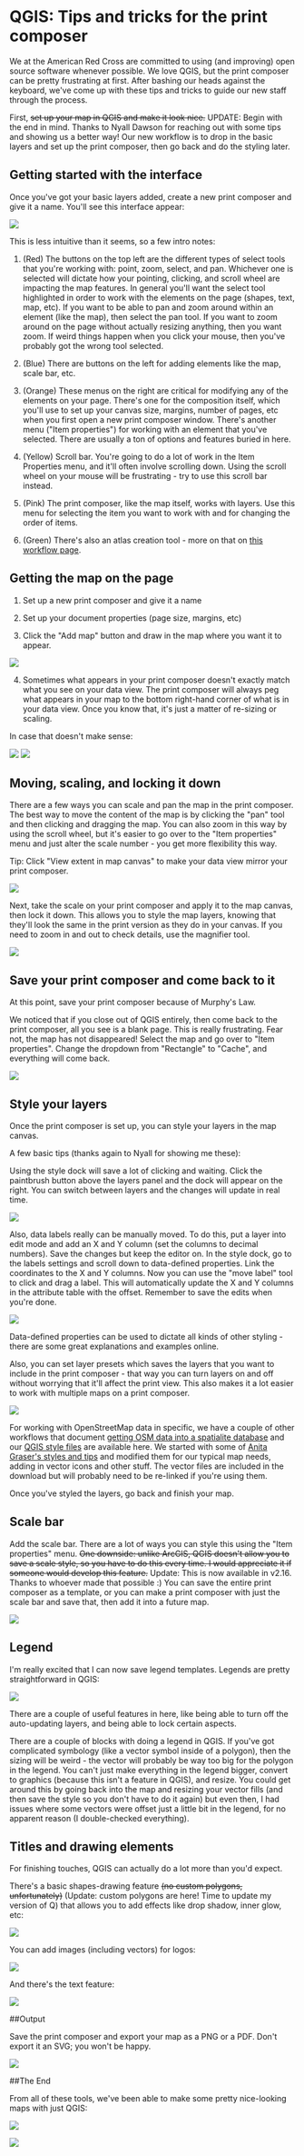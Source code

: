 # QGIS: Tips and tricks for the print composer

We at the American Red Cross are committed to using (and improving) open source software whenever possible. We love QGIS, but the print composer can be pretty frustrating at first. After bashing our heads against the keyboard, we've come up with these tips and tricks to guide our new staff through the process.

First, ~~set up your map in QGIS and make it look nice.~~ UPDATE: Begin with the end in mind. Thanks to Nyall Dawson for reaching out with some tips and showing us a better way! Our new workflow is to drop in the basic layers and set up the print composer, then go back and do the styling later.

## Getting started with the interface

Once you've got your basic layers added, create a new print composer and give it a name. You'll see this interface appear:

![](https://arcmaps.s3.amazonaws.com/Training%20Materials/QGIS_workflow_images_gifs/overview.png)

This is less intuitive than it seems, so a few intro notes:

1. (Red) The buttons on the top left are the different types of select tools that you're working with: point, zoom, select, and pan. Whichever one is selected will dictate how your pointing, clicking, and scroll wheel are impacting the map features. In general you'll want the select tool highlighted in order to work with the elements on the page (shapes, text, map, etc). If you want to be able to pan and zoom around within an element (like the map), then select the pan tool. If you want to zoom around on the page without actually resizing anything, then you want zoom. If weird things happen when you click your mouse, then you've probably got the wrong tool selected.

2. (Blue) There are buttons on the left for adding elements like the map, scale bar, etc.

3. (Orange) These menus on the right are critical for modifying any of the elements on your page. There's one for the composition itself, which you'll use to set up your canvas size, margins, number of pages, etc when you first open a new print composer window. There's another menu ("Item properties") for working with an element that you've selected. There are usually a ton of options and features buried in here.

4. (Yellow) Scroll bar. You're going to do a lot of work in the Item Properties menu, and it'll often involve scrolling down. Using the scroll wheel on your mouse will be frustrating - try to use this scroll bar instead.

5. (Pink) The print composer, like the map itself, works with layers. Use this menu for selecting the item you want to work with and for changing the order of items.

6. (Green) There's also an atlas creation tool - more on that on [this workflow page](https://github.com/AmericanRedCross/workflows/blob/master/qgis-atlas-techniques.md).


## Getting the map on the page

1. Set up a new print composer and give it a name

2. Set up your document properties (page size, margins, etc)

3. Click the "Add map" button and draw in the map where you want it to appear.

![](https://arcmaps.s3.amazonaws.com/Training%20Materials/QGIS_workflow_images_gifs/general_setup.gif)

4. Sometimes what appears in your print composer doesn't exactly match what you see on your data view. The print composer will always peg what appears in your map to the bottom right-hand corner of what is in your data view. Once you know that, it's just a matter of re-sizing or scaling.

In case that doesn't make sense:

![](https://arcmaps.s3.amazonaws.com/Training%20Materials/QGIS_workflow_images_gifs/preview2.png)
![](https://arcmaps.s3.amazonaws.com/Training%20Materials/QGIS_workflow_images_gifs/preview.png)


## Moving, scaling, and locking it down

There are a few ways you can scale and pan the map in the print composer. The best way to move the content of the map is by clicking the "pan" tool and then clicking and dragging the map. You can also zoom in this way by using the scroll wheel, but it's easier to go over to the "Item properties" menu and just alter the scale number - you get more flexibility this way.

Tip: Click "View extent in map canvas" to make your data view mirror your print composer.

![](https://arcmaps.s3.amazonaws.com/Training%20Materials/QGIS_workflow_images_gifs/zooms.gif)

Next, take the scale on your print composer and apply it to the map canvas, then lock it down. This allows you to style the map layers, knowing that they'll look the same in the print version as they do in your canvas. If you need to zoom in and out to check details, use the magnifier tool.

![](https://arcmaps.s3.amazonaws.com/Training%20Materials/QGIS_workflow_images_gifs/lock_scale.gif)

## Save your print composer and come back to it

At this point, save your print composer because of Murphy's Law.

We noticed that if you close out of QGIS entirely, then come back to the print composer, all you see is a blank page. This is really frustrating. Fear not, the map has not disappeared! Select the map and go over to "Item properties". Change the dropdown from "Rectangle" to "Cache", and everything will come back.

![](https://arcmaps.s3.amazonaws.com/Training%20Materials/QGIS_workflow_images_gifs/recover.gif)

## Style your layers

Once the print composer is set up, you can style your layers in the map canvas.

A few basic tips (thanks again to Nyall for showing me these):

Using the style dock will save a lot of clicking and waiting. Click the paintbrush button above the layers panel and the dock will appear on the right. You can switch between layers and the changes will update in real time.

![](https://arcmaps.s3.amazonaws.com/Training%20Materials/QGIS_workflow_images_gifs/style_dock.gif)

Also, data labels really can be manually moved. To do this, put a layer into edit mode and add an X and Y column (set the columns to decimal numbers). Save the changes but keep the editor on. In the style dock, go to the labels settings and scroll down to data-defined properties. Link the coordinates to the X and Y columns. Now you can use the "move label" tool to click and drag a label. This will automatically update the X and Y columns in the attribute table with the offset. Remember to save the edits when you're done.

![](https://arcmaps.s3.amazonaws.com/Training%20Materials/QGIS_workflow_images_gifs/move_label2.gif)

Data-defined properties can be used to dictate all kinds of other styling - there are some great explanations and examples online.

Also, you can set layer presets which saves the layers that you want to include in the print composer - that way you can turn layers on and off without worrying that it'll affect the print view. This also makes it a lot easier to work with multiple maps on a print composer.

![](https://arcmaps.s3.amazonaws.com/Training%20Materials/QGIS_workflow_images_gifs/preset_layers.gif)

For working with OpenStreetMap data in specific, we have a couple of other workflows that document [getting OSM data into a spatialite database](https://github.com/AmericanRedCross/workflows/blob/master/converting_pbf_into_spatialite.md) and our [QGIS style files](https://github.com/AmericanRedCross/qgis-styles) are available here. We started with some of [Anita Graser's styles and tips](https://anitagraser.com/2014/05/31/a-guide-to-googlemaps-like-maps-with-osm-in-qgis/) and modified them for our typical map needs, adding in vector icons and other stuff. The vector files are included in the download but will probably need to be re-linked if you're using them.

Once you've styled the layers, go back and finish your map.

## Scale bar

Add the scale bar. There are a lot of ways you can style this using the "Item properties" menu. ~~One downside: unlike ArcGIS, QGIS doesn't allow you to save a scale style, so you have to do this every time. I would appreciate it if someone would develop this feature.~~ Update: This is now available in v2.16. Thanks to whoever made that possible :) You can save the entire print composer as a template, or you can make a print composer with just the scale bar and save that, then add it into a future map.

![](https://arcmaps.s3.amazonaws.com/Training%20Materials/QGIS_workflow_images_gifs/scale2.gif)

## Legend

I'm really excited that I can now save legend templates. Legends are pretty straightforward in QGIS:

![](https://arcmaps.s3.amazonaws.com/Training%20Materials/QGIS_workflow_images_gifs/legend.gif)

There are a couple of useful features in here, like being able to turn off the auto-updating layers, and being able to lock certain aspects.

There are a couple of blocks with doing a legend in QGIS. If you've got complicated symbology (like a vector symbol inside of a polygon), then the sizing will be weird - the vector will probably be way too big for the polygon in the legend. You can't just make everything in the legend bigger, convert to graphics (because this isn't a feature in QGIS), and resize. You could get around this by going back into the map and resizing your vector fills (and then save the style so you don't have to do it again) but even then, I had issues where some vectors were offset just a little bit in the legend, for no apparent reason (I double-checked everything).

## Titles and drawing elements

For finishing touches, QGIS can actually do a lot more than you'd expect.

There's a basic shapes-drawing feature ~~(no custom polygons, unfortunately)~~ (Update: custom polygons are here! Time to update my version of Q) that allows you to add effects like drop shadow, inner glow, etc:

![](https://arcmaps.s3.amazonaws.com/Training%20Materials/QGIS_workflow_images_gifs/title.gif)

You can add images (including vectors) for logos:

![](https://arcmaps.s3.amazonaws.com/Training%20Materials/QGIS_workflow_images_gifs/image.gif)

And there's the text feature:

![](https://arcmaps.s3.amazonaws.com/Training%20Materials/QGIS_workflow_images_gifs/text.gif)

##Output

Save the print composer and export your map as a PNG or a PDF. Don't export it an SVG; you won't be happy.

![](https://arcmaps.s3.amazonaws.com/Training%20Materials/QGIS_workflow_images_gifs/save.gif)

##The End

From all of these tools, we've been able to make some pretty nice-looking maps with just QGIS:

![](https://arcmaps.s3.amazonaws.com/Training%20Materials/QGIS_workflow_images_gifs/roads_example.png)

![](https://arcmaps.s3.amazonaws.com/Training%20Materials/QGIS_workflow_images_gifs/ut_example.png)
